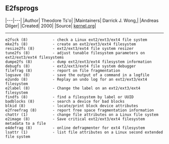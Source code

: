 <!--
File          : e2fsprogs.md
Created       : Sun 06 Mar 2016 00:25:13
Last Modified : Sun 06 Mar 2016 00:46:37 sharlatan
Maintainer    : sharlatan <sharlatanus@gmail.com>
-->

E2fsprogs
---------

|---|---|
|Author| Theodore Ts'o|
|Maintainers| Darrick J. Wong,|
|Andreas Dilger|
|Created| 2000|
|Source| [kernel.org](http://git.kernel.org/cgit/fs/ext2/e2fsprogs.git/)|

* * *

    e2fsck (8)           - check a Linux ext2/ext3/ext4 file system
    mke2fs (8)           - create an ext2/ext3/ext4 filesystem
    resize2fs (8)        - ext2/ext3/ext4 file system resizer
    tune2fs (8)          - adjust tunable filesystem parameters on ext2/ext3/ext4 filesystems
    dumpe2fs (8)         - dump ext2/ext3/ext4 filesystem information
    debugfs (8)          - ext2/ext3/ext4 file system debugger
    filefrag (8)         - report on file fragmentation
    logsave (8)          - save the output of a command in a logfile
    e2undo (8)           - Replay an undo log for an ext2/ext3/ext4 filesystem
    e2label (8)          - Change the label on an ext2/ext3/ext4 filesystem
    findfs (8)           - find a filesystem by label or UUID
    badblocks (8)        - search a device for bad blocks
    blkid (8)            - locate/print block device attributes
    e2freefrag (8)       - report free space fragmentation information
    chattr (1)           - change file attributes on a Linux file system
    e2image (8)          - Save critical ext2/ext3/ext4 filesystem metadata to a file
    e4defrag (8)         - online defragmenter for ext4 filesystem
    lsattr (1)           - list file attributes on a Linux second extended file system
